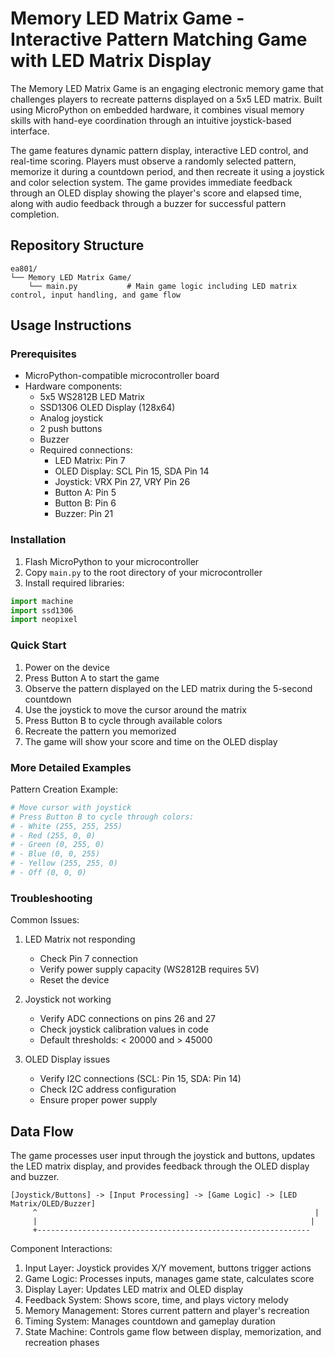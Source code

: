 # Memory LED Matrix Game - Interactive Pattern Matching Game with LED Matrix Display

The Memory LED Matrix Game is an engaging electronic memory game that challenges players to recreate patterns displayed on a 5x5 LED matrix. Built using MicroPython on embedded hardware, it combines visual memory skills with hand-eye coordination through an intuitive joystick-based interface.

The game features dynamic pattern display, interactive LED control, and real-time scoring. Players must observe a randomly selected pattern, memorize it during a countdown period, and then recreate it using a joystick and color selection system. The game provides immediate feedback through an OLED display showing the player's score and elapsed time, along with audio feedback through a buzzer for successful pattern completion.

## Repository Structure
```
ea801/
└── Memory LED Matrix Game/
    └── main.py           # Main game logic including LED matrix control, input handling, and game flow
```

## Usage Instructions
### Prerequisites
- MicroPython-compatible microcontroller board
- Hardware components:
  * 5x5 WS2812B LED Matrix
  * SSD1306 OLED Display (128x64)
  * Analog joystick
  * 2 push buttons
  * Buzzer
  * Required connections:
    - LED Matrix: Pin 7
    - OLED Display: SCL Pin 15, SDA Pin 14
    - Joystick: VRX Pin 27, VRY Pin 26
    - Button A: Pin 5
    - Button B: Pin 6
    - Buzzer: Pin 21

### Installation
1. Flash MicroPython to your microcontroller
2. Copy `main.py` to the root directory of your microcontroller
3. Install required libraries:
```python
import machine
import ssd1306
import neopixel
```

### Quick Start
1. Power on the device
2. Press Button A to start the game
3. Observe the pattern displayed on the LED matrix during the 5-second countdown
4. Use the joystick to move the cursor around the matrix
5. Press Button B to cycle through available colors
6. Recreate the pattern you memorized
7. The game will show your score and time on the OLED display

### More Detailed Examples
Pattern Creation Example:
```python
# Move cursor with joystick
# Press Button B to cycle through colors:
# - White (255, 255, 255)
# - Red (255, 0, 0)
# - Green (0, 255, 0)
# - Blue (0, 0, 255)
# - Yellow (255, 255, 0)
# - Off (0, 0, 0)
```

### Troubleshooting
Common Issues:
1. LED Matrix not responding
   - Check Pin 7 connection
   - Verify power supply capacity (WS2812B requires 5V)
   - Reset the device

2. Joystick not working
   - Verify ADC connections on pins 26 and 27
   - Check joystick calibration values in code
   - Default thresholds: < 20000 and > 45000

3. OLED Display issues
   - Verify I2C connections (SCL: Pin 15, SDA: Pin 14)
   - Check I2C address configuration
   - Ensure proper power supply

## Data Flow
The game processes user input through the joystick and buttons, updates the LED matrix display, and provides feedback through the OLED display and buzzer.

```ascii
[Joystick/Buttons] -> [Input Processing] -> [Game Logic] -> [LED Matrix/OLED/Buzzer]
     ^                                                              |
     |                                                             |
     +-------------------------------------------------------------
```

Component Interactions:
1. Input Layer: Joystick provides X/Y movement, buttons trigger actions
2. Game Logic: Processes inputs, manages game state, calculates score
3. Display Layer: Updates LED matrix and OLED display
4. Feedback System: Shows score, time, and plays victory melody
5. Memory Management: Stores current pattern and player's recreation
6. Timing System: Manages countdown and gameplay duration
7. State Machine: Controls game flow between display, memorization, and recreation phases
